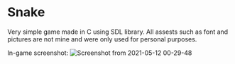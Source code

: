 # Snake
Very simple game made in C using SDL library. All assests such as font and pictures are not mine and were only used for personal purposes.

In-game screenshot:
![Screenshot from 2021-05-12 00-29-48](https://user-images.githubusercontent.com/19817784/117893027-f5f37880-b2b9-11eb-98f0-7ffbb52938ff.png)

